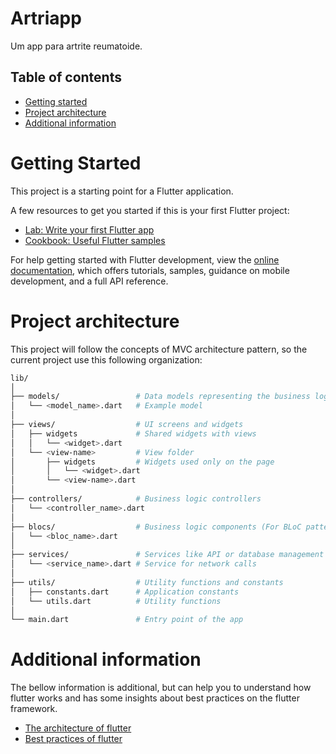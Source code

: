 # Artriapp

Um app para artrite reumatoide.

## Table of contents

- [Getting started](#getting-started)
- [Project architecture](#project-architecture)
- [Additional information](#additional-information)

# Getting Started

This project is a starting point for a Flutter application.

A few resources to get you started if this is your first Flutter project:

- [Lab: Write your first Flutter app](https://docs.flutter.dev/get-started/codelab)
- [Cookbook: Useful Flutter samples](https://docs.flutter.dev/cookbook)

For help getting started with Flutter development, view the
[online documentation](https://docs.flutter.dev/), which offers tutorials,
samples, guidance on mobile development, and a full API reference.

# Project architecture

This project will follow the concepts of MVC architecture pattern, so the current project use this following organization:

``` bash
lib/
│
├── models/                 # Data models representing the business logic entities
│   └── <model_name>.dart   # Example model
│
├── views/                  # UI screens and widgets
│   ├── widgets             # Shared widgets with views
│   │   └── <widget>.dart
│   └── <view-name>         # View folder
│       ├── widgets         # Widgets used only on the page
│       │   └── <widget>.dart
│       └── <view-name>.dart 
│
├── controllers/            # Business logic controllers
│   └── <controller_name>.dart
│
├── blocs/                  # Business logic components (For BLoC pattern)
│   └── <bloc_name>.dart
│
├── services/               # Services like API or database management
│   └── <service_name>.dart # Service for network calls
│
├── utils/                  # Utility functions and constants
│   ├── constants.dart      # Application constants
│   └── utils.dart          # Utility functions
│
└── main.dart               # Entry point of the app
```

# Additional information

The bellow information is additional, but can help you to understand how flutter works and has some insights about best practices on the flutter framework.

- [The architecture of flutter](https://docs.flutter.dev/resources/architectural-overview#building-widgets)
- [Best practices of flutter](https://www.mindinventory.com/blog/flutter-development-best-practices/)